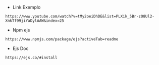 * Link Exemplo
```
https://www.youtube.com/watch?v=tMy2oeiDhDE&list=PLXik_5Br-zO8Ul2-XnkTf99jiYaDylAAW&index=25
```

* Npm ejs
```
https://www.npmjs.com/package/ejs?activeTab=readme
```

* Ejs Doc
```
https://ejs.co/#install
```